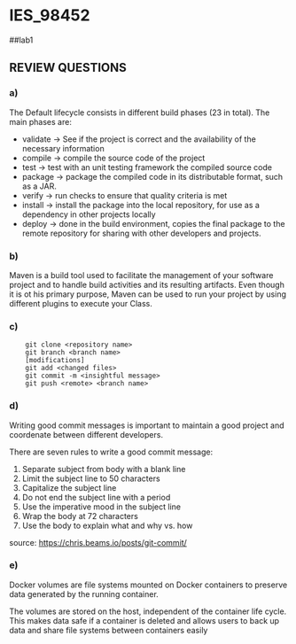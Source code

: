 # IES_98452
##lab1


## REVIEW QUESTIONS

### a)

The Default lifecycle consists in different build phases (23 in total). The main phases are:
                
- validate -> See if the project is correct and the availability of the necessary information
- compile -> compile the source code of the project
- test -> test with an unit testing framework the compiled source code 
- package -> package the compiled code in its distributable format, such as a JAR.
- verify -> run checks to ensure that quality criteria is met
- install -> install the package into the local repository, for use as a dependency in other projects locally
- deploy -> done in the build environment, copies the final package to the remote repository for sharing with other developers and projects.

### b)
        
Maven is a build tool used to facilitate the management of your software project and to handle build activities and its resulting artifacts.
Even though it is ot his primary purpose, Maven can be used to run your project by using different plugins to execute your Class.

### c)

        git clone <repository name>
        git branch <branch name>
        [modifications]
        git add <changed files>
        git commit -m <insightful message>
        git push <remote> <branch name>

### d)

Writing good commit messages is important to maintain a good project and coordenate between different developers.

There are seven rules to write a good commit message:

1. Separate subject from body with a blank line
2. Limit the subject line to 50 characters
3. Capitalize the subject line
4. Do not end the subject line with a period
5. Use the imperative mood in the subject line
6. Wrap the body at 72 characters
7. Use the body to explain what and why vs. how

source: https://chris.beams.io/posts/git-commit/

### e)

Docker volumes are file systems mounted on Docker containers to preserve data generated by the running container.

The volumes are stored on the host, independent of the container life cycle. This makes data safe if a container is deleted and allows users to back up data and share file systems between containers easily 



         
       
